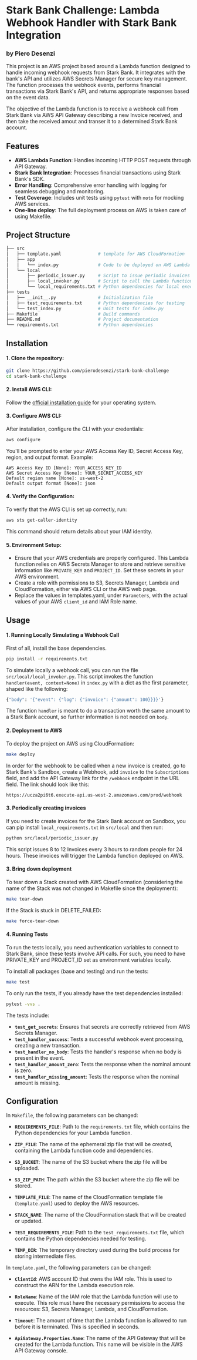 # Stark Bank Challenge: Lambda Webhook Handler with Stark Bank Integration
### by Piero Desenzi

This project is an AWS project based around a Lambda function designed to handle incoming webhook requests from Stark Bank. It integrates with the bank's API and utilizes AWS Secrets Manager for secure key management. The function processes the webhook events, performs financial transactions via Stark Bank's API, and returns appropriate responses based on the event data.

The objective of the Lambda function is to receive a webhook call from Stark Bank via AWS API Gateway describing a new Invoice received, and then take the received amout and transer it to a determined Stark Bank account.

## Features

- **AWS Lambda Function**: Handles incoming HTTP POST requests through API Gateway.
- **Stark Bank Integration**: Processes financial transactions using Stark Bank's SDK.
- **Error Handling**: Comprehensive error handling with logging for seamless debugging and monitoring.
- **Test Coverage**: Includes unit tests using `pytest` with `moto` for mocking AWS services.
- **One-line deploy**: The full deployment process on AWS is taken care of using Makefile.

## Project Structure

```bash
├── src
│   ├── template.yaml              # template for AWS CloudFormation
│   ├── app
│   │   └── index.py               # Code to be deployed on AWS Lambda
│   └── local
│       ├── periodic_issuer.py     # Script to issue periodic invoices
│       ├── local_invoker.py       # Script to call the Lambda function locally
│       └── local_requirements.txt # Python dependencies for local execution
├── tests
│   ├── __init__.py                # Initialization file
│   ├── test_requirements.txt      # Python dependencies for testing
│   └── test_index.py              # Unit tests for index.py
├── Makefile                       # Build commands
├── README.md                      # Project documentation
└── requirements.txt               # Python dependencies
```

## Installation

#### 1. Clone the repository:

   ```bash
   git clone https://github.com/pierodesenzi/stark-bank-challenge
   cd stark-bank-challenge
   ```

#### 2. Install AWS CLI:

   Follow the [official installation guide](https://docs.aws.amazon.com/cli/latest/userguide/install-cliv2.html) for your operating system.

#### 3. Configure AWS CLI:

   After installation, configure the CLI with your credentials:

   ```bash
   aws configure
   ```

   You'll be prompted to enter your AWS Access Key ID, Secret Access Key, region, and output format. Example:

   ```
   AWS Access Key ID [None]: YOUR_ACCESS_KEY_ID
   AWS Secret Access Key [None]: YOUR_SECRET_ACCESS_KEY
   Default region name [None]: us-west-2
   Default output format [None]: json
   ```

#### 4. Verify the Configuration:

   To verify that the AWS CLI is set up correctly, run:

   ```bash
   aws sts get-caller-identity
   ```

   This command should return details about your IAM identity.

#### 5. Environment Setup:

- Ensure that your AWS credentials are properly configured. This Lambda function relies on AWS Secrets Manager to store and retrieve sensitive information like `PRIVATE_KEY` and `PROJECT_ID`. Set these secrets in your AWS environment.
- Create a role with permissions to S3, Secrets Manager, Lambda and CloudFormation, either via AWS CLI or the AWS web page.
- Replace the values in templates.yaml, under `Parameters`, with the actual values of your AWS `client_id` and IAM Role name.


## Usage

#### 1. Running Locally Simulating a Webhook Call

First of all, install the base dependencies.

```bash
pip install -r requirements.txt
```

To simulate locally a webhook call, you can run the file `src/local/local_invoker.py`. This script invokes the function `handler(event, context=None)` in `index.py` with a dict as the first parameter, shaped like the following:

```python
{"body": '{"event": {"log": {"invoice": {"amount": 100}}}}'}
```

The function `handler` is meant to do a transaction worth the same amount to a Stark Bank account, so further information is not needed on `body`.

#### 2. Deployment to AWS

To deploy the project on AWS using CloudFormation:

```bash
make deploy
```

In order for the webhook to be called when a new invoice is created, go to Stark Bank's Sandbox, create a Webhook, add `invoice` to the `Subscriptions` field, and add the API Gateway link for the `/webhook` endpoint in the URL field. The link should look like this:
```
https://ucza2pi6t6.execute-api.us-west-2.amazonaws.com/prod/webhook
```

#### 3. Periodically creating invoices

If you need to create invoices for the Stark Bank account on Sandbox, you can pip install `local_requirements.txt` in `src/local` and then run:
```bash
python src/local/periodic_issuer.py
```

This script issues 8 to 12 Invoices every 3 hours to random people for 24 hours. These invoices will trigger the Lambda function deployed on AWS.

#### 3. Bring down deployment

To tear down a Stack created with AWS CloudFormation (considering the name of the Stack was not changed in Makefile since the deployment):

```bash
make tear-down
```

If the Stack is stuck in DELETE_FAILED:

```bash
make force-tear-down
```

#### 4. Running Tests

To run the tests locally, you need authentication variables to connect to Stark Bank, since these tests involve API calls. For such, you need to have PRIVATE_KEY and PROJECT_ID set as environment variables locally.

To install all packages (base and testing) and run the tests:

```bash
make test
```

To only run the tests, if you already have the test dependencies installed:

```bash
pytest -vvs .
```

The tests include:

- **`test_get_secrets`**: Ensures that secrets are correctly retrieved from AWS Secrets Manager.
- **`test_handler_success`**: Tests a successful webhook event processing, creating a new transaction.
- **`test_handler_no_body`**: Tests the handler's response when no body is present in the event.
- **`test_handler_amount_zero`**: Tests the response when the nominal amount is zero.
- **`test_handler_missing_amount`**: Tests the response when the nominal amount is missing.


## Configuration

In `Makefile`, the following parameters can be changed:

- **`REQUIREMENTS_FILE`**:
  Path to the `requirements.txt` file, which contains the Python dependencies for your Lambda function.

- **`ZIP_FILE`**:
  The name of the ephemeral zip file that will be created, containing the Lambda function code and dependencies.

- **`S3_BUCKET`**:
  The name of the S3 bucket where the zip file will be uploaded.

- **`S3_ZIP_PATH`**:
  The path within the S3 bucket where the zip file will be stored.

- **`TEMPLATE_FILE`**:
  The name of the CloudFormation template file (`template.yaml`) used to deploy the AWS resources.

- **`STACK_NAME`**:
  The name of the CloudFormation stack that will be created or updated.

- **`TEST_REQUIREMENTS_FILE`**:
  Path to the `test_requirements.txt` file, which contains the Python dependencies needed for testing.

- **`TEMP_DIR`**:
  The temporary directory used during the build process for storing intermediate files.


In `template.yaml`, the following parameters can be changed:

- **`ClientId`**:
  AWS account ID that owns the IAM role. This is used to construct the ARN for the Lambda execution role.

- **`RoleName`**:
  Name of the IAM role that the Lambda function will use to execute. This role must have the necessary permissions to access the resources: S3, Secrets Manager, Lambda, and CloudFormation.

- **`Timeout`**:
  The amount of time that the Lambda function is allowed to run before it is terminated. This is specified in seconds.

- **`ApiGateway.Properties.Name`**:
  The name of the API Gateway that will be created for the Lambda function. This name will be visible in the AWS API Gateway console.
